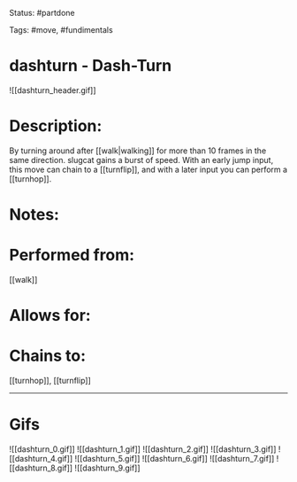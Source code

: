 Status: #partdone

Tags: #move, #fundimentals

# dashturn - Dash-Turn
![[dashturn_header.gif]]
# Description:
By turning around after [[walk|walking]] for more than 10 frames in the same direction. slugcat gains a burst of speed. With an early jump input, this move can chain to a [[turnflip]], and with a later input you can perform a [[turnhop]].

# Notes:


# Performed from:
[[walk]]

# Allows for:


# Chains to:
[[turnhop]], [[turnflip]]

___
# Gifs
![[dashturn_0.gif]]
![[dashturn_1.gif]]
![[dashturn_2.gif]]
![[dashturn_3.gif]]
![[dashturn_4.gif]]
![[dashturn_5.gif]]
![[dashturn_6.gif]]
![[dashturn_7.gif]]
![[dashturn_8.gif]]
![[dashturn_9.gif]]